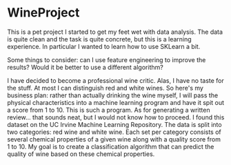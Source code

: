 # WineProject
This is a pet project I started to get my feet wet with data analysis. The data is quite clean and the task is quite concrete,
but this is a learning experience. In particular I wanted to learn how to use SKLearn a bit. 

Some things to consider: can I use feature engineering to improve the results? Would it be better to use a different algorithm?

I have decided to become a professional wine critic. Alas, I have no taste for the stuff. At most I can distinguish red and white wines. So here's my business plan: rather than actually drinking the wine myself, I will pass the physical characteristics into a machine learning program and have it spit out a score from 1 to 10. This is such a program. As for generating a written review... that sounds neat, but I would not know how to proceed.
I found this dataset on the UC Irvine Machine Learning Repository. The data is split into two categories: red wine and white wine. Each set per category consists of several chemical properties of a given wine along with a quality score from 1 to 10. My goal is to create a classification algorithm that can predict the quality of wine based on these chemical properties.
